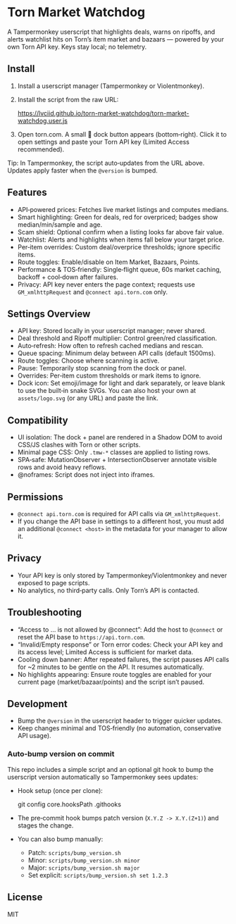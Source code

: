 # Torn Market Watchdog

A Tampermonkey userscript that highlights deals, warns on ripoffs, and alerts watchlist hits on Torn’s item market and bazaars — powered by your own Torn API key. Keys stay local; no telemetry.

## Install

1) Install a userscript manager (Tampermonkey or Violentmonkey).

2) Install the script from the raw URL:

   https://lvciid.github.io/torn-market-watchdog/torn-market-watchdog.user.js

3) Open torn.com. A small 🐶 dock button appears (bottom‑right). Click it to open settings and paste your Torn API key (Limited Access recommended).

Tip: In Tampermonkey, the script auto‑updates from the URL above. Updates apply faster when the `@version` is bumped.

## Features

- API‑powered prices: Fetches live market listings and computes medians.
- Smart highlighting: Green for deals, red for overpriced; badges show median/min/sample and age.
- Scam shield: Optional confirm when a listing looks far above fair value.
- Watchlist: Alerts and highlights when items fall below your target price.
- Per‑item overrides: Custom deal/overprice thresholds; ignore specific items.
- Route toggles: Enable/disable on Item Market, Bazaars, Points.
- Performance & TOS‑friendly: Single‑flight queue, 60s market caching, backoff + cool‑down after failures.
- Privacy: API key never enters the page context; requests use `GM_xmlhttpRequest` and `@connect api.torn.com` only.

## Settings Overview

- API key: Stored locally in your userscript manager; never shared.
- Deal threshold and Ripoff multiplier: Control green/red classification.
- Auto‑refresh: How often to refresh cached medians and rescan.
- Queue spacing: Minimum delay between API calls (default 1500ms).
- Route toggles: Choose where scanning is active.
- Pause: Temporarily stop scanning from the dock or panel.
- Overrides: Per‑item custom thresholds or mark items to ignore.
- Dock icon: Set emoji/image for light and dark separately, or leave blank to use the built‑in snake SVGs. You can also host your own at `assets/logo.svg` (or any URL) and paste the link.

## Compatibility

- UI isolation: The dock + panel are rendered in a Shadow DOM to avoid CSS/JS clashes with Torn or other scripts.
- Minimal page CSS: Only `.tmw-*` classes are applied to listing rows.
- SPA‑safe: MutationObserver + IntersectionObserver annotate visible rows and avoid heavy reflows.
- @noframes: Script does not inject into iframes.

## Permissions

- `@connect api.torn.com` is required for API calls via `GM_xmlhttpRequest`.
- If you change the API base in settings to a different host, you must add an additional `@connect <host>` in the metadata for your manager to allow it.

## Privacy

- Your API key is only stored by Tampermonkey/Violentmonkey and never exposed to page scripts.
- No analytics, no third‑party calls. Only Torn’s API is contacted.

## Troubleshooting

- “Access to … is not allowed by @connect”: Add the host to `@connect` or reset the API base to `https://api.torn.com`.
- “Invalid/Empty response” or Torn error codes: Check your API key and its access level; Limited Access is sufficient for market data.
- Cooling down banner: After repeated failures, the script pauses API calls for ~2 minutes to be gentle on the API. It resumes automatically.
- No highlights appearing: Ensure route toggles are enabled for your current page (market/bazaar/points) and the script isn’t paused.

## Development

- Bump the `@version` in the userscript header to trigger quicker updates.
- Keep changes minimal and TOS‑friendly (no automation, conservative API usage).

### Auto‑bump version on commit

This repo includes a simple script and an optional git hook to bump the userscript version automatically so Tampermonkey sees updates:

- Hook setup (once per clone):

  git config core.hooksPath .githooks

- The pre‑commit hook bumps patch version (`X.Y.Z -> X.Y.(Z+1)`) and stages the change.
- You can also bump manually:

  - Patch: `scripts/bump_version.sh`
  - Minor: `scripts/bump_version.sh minor`
  - Major: `scripts/bump_version.sh major`
  - Set explicit: `scripts/bump_version.sh set 1.2.3`


## License

MIT
